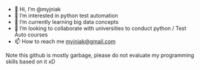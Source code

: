 - 👋 Hi, I’m @myjniak
- 👀 I’m interested in python test automation
- 🌱 I’m currently learning big data concepts
- 💞️ I’m looking to collaborate with universities to conduct python / Test Auto courses
- 📫 How to reach me myjniak@gmail.com

Note this github is mostly garbage, please do not evaluate my programming skills based on it xD

<!---
myjniak/myjniak is a ✨ special ✨ repository because its `README.md` (this file) appears on your GitHub profile.
You can click the Preview link to take a look at your changes.
--->
